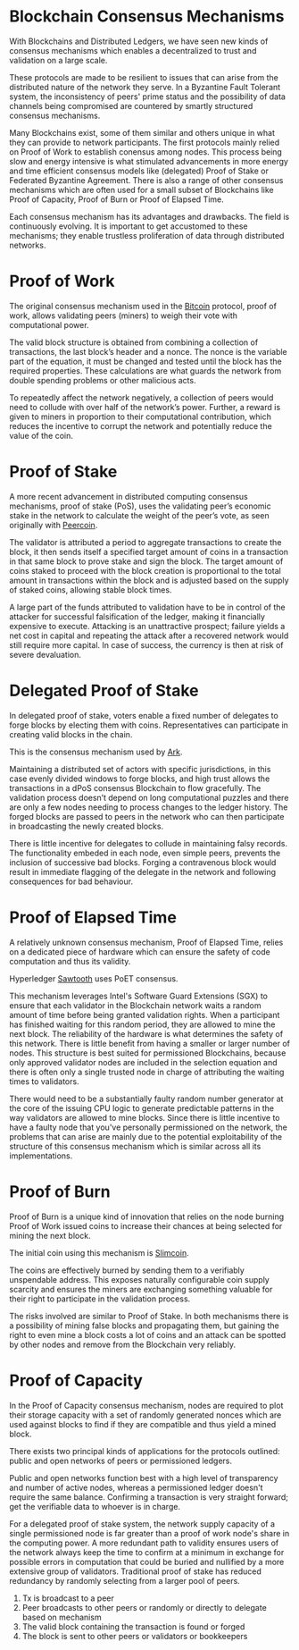 # Blockchain Consensus Mechanisms
With Blockchains and Distributed Ledgers, we have seen new kinds of consensus mechanisms which enables a decentralized to trust and validation on a large scale.

These protocols are made to be resilient to issues that can arise from the distributed nature of the network they serve. In a Byzantine Fault Tolerant system, the inconsistency of peers' prime status and the possibility of data channels being compromised are countered by smartly structured consensus mechanisms.

Many Blockchains exist, some of them similar and others unique in what they can provide to network participants. The first protocols mainly relied on Proof of Work to establish conensus among nodes. This process being slow and energy intensive is what stimulated advancements in more energy and time efficient consensus models like (delegated) Proof of Stake or Federated Byzantine Agreement. There is also a range of other consensus mechanisms which are often used for a small subset of Blockchains like Proof of Capacity, Proof of Burn or Proof of Elapsed Time.

Each consensus mechanism has its advantages and drawbacks. The field is continuously evolving. It is important to get accustomed to these mechanisms; they enable trustless proliferation of data through distributed networks.

# Proof of Work
The original consensus mechanism used in the [Bitcoin] protocol, proof of work, allows validating peers (miners) to weigh their vote with computational power.

The valid block structure is obtained from combining a collection of transactions, the last block’s header and a nonce. The nonce is the variable part of the equation, it must be changed and tested until the block has the required properties. These calculations are what guards the network from double spending problems or other malicious acts.

To repeatedly affect the network negatively, a collection of peers would need to collude with over half of the network’s power. Further, a reward is given to miners in proportion to their computational contribution, which reduces the incentive to corrupt the network and potentially reduce the value of the coin.

# Proof of Stake
A more recent advancement in distributed computing consensus mechanisms, proof of stake (PoS), uses the validating peer’s economic stake in the network to calculate the weight of the peer’s vote, as seen originally with [Peercoin].

The validator is attributed a period to aggregate transactions to create the block, it then sends itself a specified target amount of coins in a transaction in that same block to prove stake and sign the block. The target amount of coins staked to proceed with the block creation is proportional to the total amount in transactions within the block and is adjusted based on the supply of staked coins, allowing stable block times.

A large part of the funds attributed to validation have to be in control of the attacker for successful falsification of the ledger, making it financially expensive to execute. Attacking is an unattractive prospect; failure yields a net cost in capital and repeating the attack after a recovered network would still require more capital. In case of success, the currency is then at risk of severe devaluation.

# Delegated Proof of Stake
In delegated proof of stake, voters enable a fixed number of delegates to forge blocks by electing them with coins. Representatives can participate in creating valid blocks in the chain.

This is the consensus mechanism used by [Ark].

Maintaining a distributed set of actors with specific jurisdictions, in this case evenly divided windows to forge blocks, and high trust allows the transactions in a dPoS consensus Blockchain to flow gracefully. The validation process doesn’t depend on long computational puzzles and there are only a few nodes needing to process changes to the ledger history. The forged blocks are passed to peers in the network who can then participate in broadcasting the newly created blocks.

There is little incentive for delegates to collude in maintaining falsy records. The functionality embeded in each node, even simple peers, prevents the inclusion of successive bad blocks. Forging a contravenous block would result in immediate flagging of the delegate in the network and following consequences for bad behaviour.

# Proof of Elapsed Time
A relatively unknown consensus mechanism, Proof of Elapsed Time, relies on a dedicated piece of hardware which can ensure the safety of code computation and thus its validity.

Hyperledger [Sawtooth] uses PoET consensus.

This mechanism leverages Intel's Software Guard Extensions (SGX) to ensure that each validator in the Blockchain network waits a random amount of time before being granted validation rights. When a participant has finished waiting for this random period, they are allowed to mine the next block. The reliability of the hardware is what determines the safety of this network. There is little benefit from having a smaller or larger number of nodes. This structure is best suited for permissioned Blockchains, because only approved validator nodes are included in the selection equation and there is often only a single trusted node in charge of attributing the waiting times to validators.

There would need to be a substantially faulty random number generator at the core of the issuing CPU logic to generate predictable patterns in the way validators are allowed to mine blocks. Since there is little incentive to have a faulty node that you've personally permissioned on the network, the problems that can arise are mainly due to the potential exploitability of the structure of this consensus mechanism which is similar across all its implementations.

# Proof of Burn
Proof of Burn is a unique kind of innovation that relies on the node burning Proof of Work issued coins to increase their chances at being selected for mining the next block.

The initial coin using this mechanism is [Slimcoin].

The coins are effectively burned by sending them to a verifiably unspendable address. This exposes naturally configurable coin supply scarcity and ensures the miners are exchanging something valuable for their right to participate in the validation process.

The risks involved are similar to Proof of Stake. In both mechanisms there is a possibility of mining false blocks and propagating them, but gaining the right to even mine a block costs a lot of coins and an attack can be spotted by other nodes and remove from the Blockchain very reliably.

# Proof of Capacity
In the Proof of Capacity consensus mechanism, nodes are required to plot their storage capacity with a set of randomly generated nonces which are used against blocks to find if they are compatible and thus yield a mined block.



There exists two principal kinds of applications for the protocols outlined: public and open networks of peers or permissioned ledgers.

Public and open networks function best with a high level of transparency and number of active nodes, whereas a permissioned ledger doesn't require the same balance. Confirming a transaction is very straight forward; get the verifiable data to whoever is in charge.

For a delegated proof of stake system, the network supply capacity of a single permissioned node is far greater than a proof of work node's share in the computing power. A more redundant path to validity ensures users of the network always keep the time to confirm at a minimum in exchange for possible errors in computation that could be buried and nullified by a more extensive group of validators. Traditional proof of stake has reduced redundancy by randomly selecting from a larger pool of peers.

1. Tx is broadcast to a peer
2. Peer broadcasts to other peers or randomly or directly to delegate based on mechanism
3. The valid block containing the transaction is found or forged
4. The block is sent to other peers or validators or bookkeepers

[ark]: https://ark.io/Whitepaper.pdf 'Ark whitepaper'
[bitcoin]: https://bitcoin.org/bitcoin.pdf 'Bitcoin whitepaper'
[blackcoin]: https://blackcoin.co/blackcoin-pos-protocol-v2-whitepaper.pdf 'Blackcoin whitepaper'
[peercoin]: https://peercoin.net/whitepaper 'Peercoin whitepaper'
[sawtooth]: https://sawtooth.hyperledger.org/docs/core/releases/1.0/introduction.html 'Hyperledger Sawtooth introduction'
[slimcoin]: https://github.com/slimcoin-project/slimcoin-project.github.io/raw/master/whitepaperSLM.pdf 'Slimcoin whitepaper'

